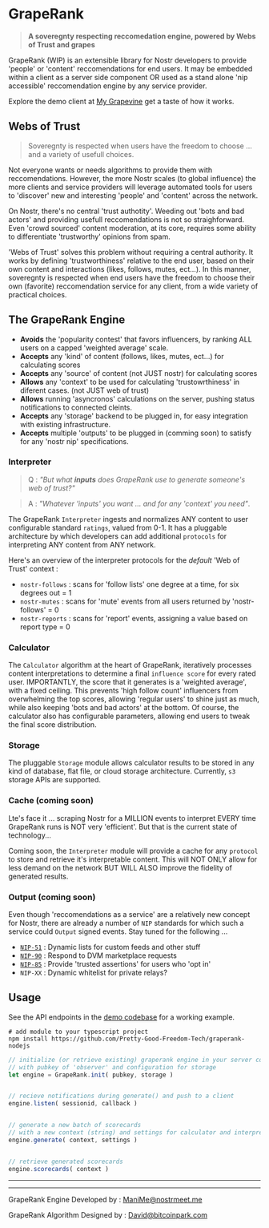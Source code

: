 # GrapeRank

> **A soveregnty respecting reccomedation engine, powered by Webs of Trust and grapes**

GrapeRank (WIP) is an extensible library for Nostr developers to provide 'people' or 'content' reccomendations for end users. It may be embedded within a client as a server side component OR used as a stand alone 'nip accessible' reccomendation engine by any service provider. 

Explore the demo client at [My Grapevine](https://grapevine.my) get a taste of how it works.


## Webs of Trust

> Soveregnty is respected when users have the freedom to choose ... and a variety of usefull choices.

Not everyone wants or needs algorithms to provide them with reccomendations. However, the more Nostr scales (to global influence) the more clients and service providers will leverage automated tools for users to 'discover' new and interesting 'people' and 'content' across the network.

On Nostr, there's no central 'trust authotity'. Weeding out 'bots and bad actors' and providing usefull reccomendations is not so straighforward. Even 'crowd sourced' content moderation, at its core, requires some ability to differentiate 'trustworthy' opinions from spam.

'Webs of Trust' solves this problem without requiring a central authority. It works by defining 'trustworthiness' relative to the end user, based on their own content and interactions (likes, follows, mutes, ect...). In this manner, soveregnty is respected when end users have the freedom to choose their own (favorite) reccomendation service for any client, from a wide variety of practical choices.


## The GrapeRank Engine

- **Avoids** the 'popularity contest' that favors influencers, by ranking ALL users on a capped 'weighted average' scale.
- **Accepts** any 'kind' of content (follows, likes, mutes, ect...) for calculating scores 
- **Accepts** any 'source' of content (not JUST nostr) for calculating scores
- **Allows** any 'context' to be used for calculating 'trustowrthiness' in diferent cases. (not JUST web of trust)
- **Allows** running 'asyncronos' calculations on the server, pushing status notifications to connected cleints.
- **Accepts** any 'storage' backend to be plugged in, for easy integration with existing infrastructure.
- **Accepts** multiple 'outputs' to be plugged in (comming soon) to satisfy for any 'nostr nip' specifications.


### Interpreter 

> Q : *"But what **inputs** does GrapeRank use to generate someone's web of trust?"*

> A : *"Whatever 'inputs' you want ... and for any 'context' you need"*.

The GrapeRank `Interpreter` ingests and normalizes ANY content to user configurable standard `ratings`, valued from 0-1. It has a pluggable architecture by which developers can add additional `protocols` for interpreting ANY content from ANY network.

Here's an overview of the interpreter protocols for the *default* 'Web of Trust' context :

- `nostr-follows` : scans for 'follow lists' one degree at a time, for six degrees out = 1
- `nostr-mutes` : scans for 'mute' events from all users returned by 'nostr-follows' = 0
- `nostr-reports` : scans for 'report' events, assigning a value based on report type = 0


### Calculator 

The `Calculator` algorithm at the heart of GrapeRank, iteratively processes content interpretations to determine a final `influence score` for every rated user. IMPORTANTLY, the score that it generates is a 'weighted average', with a fixed ceiling. This prevents 'high follow count' influencers from overwhelming the top scores, allowing 'regular users' to shine just as much, while also keeping 'bots and bad actors' at the bottom. Of course, the calculator also has configurable parameters, allowing end users to tweak the final score distribution.


### Storage

The pluggable `Storage` module allows calculator results to be stored in any kind of database, flat file, or cloud storage architecture. Currently, `s3` storage APIs are supported. 

### Cache (coming soon) 

Lte's face it ... scraping Nostr for a MILLION events to interpret EVERY time GrapeRank runs is NOT very 'efficient'. But that is the current state of technology... 

Coming soon, the `Interpreter` module will provide a cache for any `protocol` to store and retrieve it's interpretable content. This will NOT ONLY allow for less demand on the network BUT WILL ALSO improve the fidelity of generated results.

### Output (coming soon)

Even though 'reccomendations as a service' are a relatively new concept for Nostr, there are already a number of `NIP` standards for which such a service could `Output` signed events. Stay tuned for the following ...

- [`NIP-51`](https://github.com/nostr-protocol/nips/blob/master/51.md) 
          : Dynamic lists for custom feeds and other stuff
- [`NIP-90`](https://github.com/nostr-protocol/nips/blob/master/90.md)
          : Respond to DVM marketplace requests
- [`NIP-85`](https://github.com/nostr-protocol/nips/pull/1534) 
          : Provide 'trusted assertions' for users who 'opt in'
- `NIP-XX` : Dynamic whitelist for private relays?


## Usage 
See the API endpoints in the [demo codebase](https://github.com/Pretty-Good-Freedom-Tech/grapevine-client/tree/main/src/routes/api) for a working example.


```
# add module to your typescript project
npm install https://github.com/Pretty-Good-Freedom-Tech/graperank-nodejs 
```

``` js
// initialize (or retrieve existing) graperank engine in your server code
// with pubkey of 'observer' and configuration for storage 
let engine = GrapeRank.init( pubkey, storage )


// recieve notifications during generate() and push to a client
engine.listen( sessionid, callback )


// generate a new batch of scorecards 
// with a new context (string) and settings for calculator and interpreter
engine.generate( context, settings )


// retrieve generated scorecards
engine.scorecards( context )
```


---
---
GrapeRank Engine Developed by : [ManiMe@nostrmeet.me](https://njump.me/npub1manlnflyzyjhgh970t8mmngrdytcp3jrmaa66u846ggg7t20cgqqvyn9tn)

GrapeRank Algorithm Designed by : [David@bitcoinpark.com](https://njump.me/npub1u5njm6g5h5cpw4wy8xugu62e5s7f6fnysv0sj0z3a8rengt2zqhsxrldq3)
